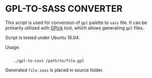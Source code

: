 # GPL-TO-SASS CONVERTER

This script is used for conversion of `gpl` palette to `sass` file. It can be primarily utilized with [GPick](http://www.gpick.org/) tool, which allows generating `gpl` files.


Script is tested under Ubuntu 16.04.


Usage:

```

    ./gpl-to-sass /path/to/file.gpl

```

Generated `file.sass` is placed in source folder.
